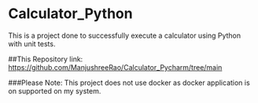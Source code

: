 # Calculator_Python
This is a project done to successfully execute a calculator using Python with unit tests.

##This Repository link: 
https://github.com/ManjushreeRao/Calculator_Pycharm/tree/main

###Please Note: This project does not use docker as docker application is on supported on my system.